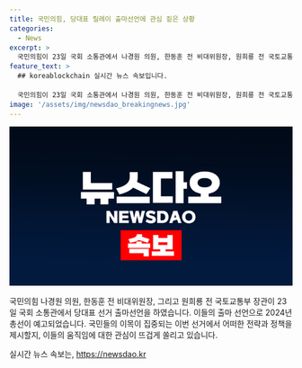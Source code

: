 ```yaml
---
title: 국민의힘, 당대표 릴레이 출마선언에 관심 짙은 상황
categories:
  - News
excerpt: >
  국민의힘이 23일 국회 소통관에서 나경원 의원, 한동훈 전 비대위원장, 원희룡 전 국토교통부 장관의 출마선언이 있었다. 이들의 당대표 선거 출마 소식이 화제다. (150자)
feature_text: >
  ## koreablockchain 실시간 뉴스 속보입니다.

  국민의힘이 23일 국회 소통관에서 나경원 의원, 한동훈 전 비대위원장, 원희룡 전 국토교통부 장관의 출마선언이 있었다. 이들의 당대표 선거 출마 소식이 화제다. (150자)
image: '/assets/img/newsdao_breakingnews.jpg'
---
```


<p><img src="/assets/img/newsdao_breakingnews.jpg" alt="koreablockchain 속보" /></p>

<p data-ke-size="size16">국민의힘 나경원 의원, 한동훈 전 비대위원장, 그리고 원희룡 전 국토교통부 장관이 23일 국회 소통관에서 당대표 선거 출마선언을 하였습니다. 이들의 출마 선언으로 2024년 총선이 예고되었습니다. 국민들의 이목이 집중되는 이번 선거에서 어떠한 전략과 정책을 제시할지, 이들의 움직임에 대한 관심이 뜨겁게 쏠리고 있습니다.</p>
실시간 뉴스 속보는, <a href="https://newsdao.kr" rel="dofollow">https://newsdao.kr</a>


